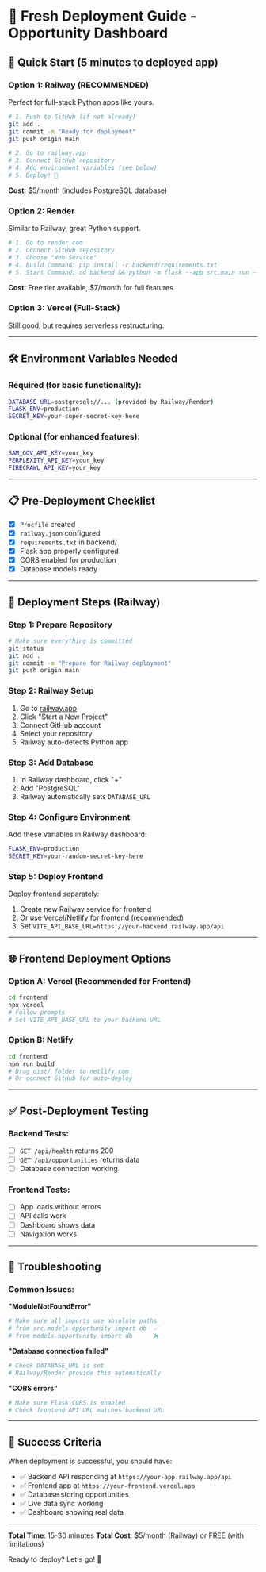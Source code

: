 # 🚀 Fresh Deployment Guide - Opportunity Dashboard

## 🎯 Quick Start (5 minutes to deployed app)

### **Option 1: Railway (RECOMMENDED)**
Perfect for full-stack Python apps like yours.

```bash
# 1. Push to GitHub (if not already)
git add .
git commit -m "Ready for deployment"
git push origin main

# 2. Go to railway.app
# 3. Connect GitHub repository
# 4. Add environment variables (see below)
# 5. Deploy! 🚀
```

**Cost**: $5/month (includes PostgreSQL database)

### **Option 2: Render**
Similar to Railway, great Python support.

```bash
# 1. Go to render.com
# 2. Connect GitHub repository  
# 3. Choose "Web Service"
# 4. Build Command: pip install -r backend/requirements.txt
# 5. Start Command: cd backend && python -m flask --app src.main run --host=0.0.0.0 --port=$PORT
```

**Cost**: Free tier available, $7/month for full features

### **Option 3: Vercel (Full-Stack)**
Still good, but requires serverless restructuring.

---

## 🛠️ **Environment Variables Needed**

### **Required (for basic functionality):**
```bash
DATABASE_URL=postgresql://... (provided by Railway/Render)
FLASK_ENV=production
SECRET_KEY=your-super-secret-key-here
```

### **Optional (for enhanced features):**
```bash
SAM_GOV_API_KEY=your_key
PERPLEXITY_API_KEY=your_key  
FIRECRAWL_API_KEY=your_key
```

---

## 📋 **Pre-Deployment Checklist**

- [x] `Procfile` created
- [x] `railway.json` configured
- [x] `requirements.txt` in backend/
- [x] Flask app properly configured
- [x] CORS enabled for production
- [x] Database models ready

---

## 🔄 **Deployment Steps (Railway)**

### **Step 1: Prepare Repository**
```bash
# Make sure everything is committed
git status
git add .
git commit -m "Prepare for Railway deployment"
git push origin main
```

### **Step 2: Railway Setup**
1. Go to [railway.app](https://railway.app)
2. Click "Start a New Project"
3. Connect GitHub account
4. Select your repository
5. Railway auto-detects Python app

### **Step 3: Add Database**
1. In Railway dashboard, click "+" 
2. Add "PostgreSQL" 
3. Railway automatically sets `DATABASE_URL`

### **Step 4: Configure Environment**
Add these variables in Railway dashboard:
```bash
FLASK_ENV=production
SECRET_KEY=your-random-secret-key-here
```

### **Step 5: Deploy Frontend**
Deploy frontend separately:
1. Create new Railway service for frontend
2. Or use Vercel/Netlify for frontend (recommended)
3. Set `VITE_API_BASE_URL=https://your-backend.railway.app/api`

---

## 🌐 **Frontend Deployment Options**

### **Option A: Vercel (Recommended for Frontend)**
```bash
cd frontend
npx vercel
# Follow prompts
# Set VITE_API_BASE_URL to your backend URL
```

### **Option B: Netlify**
```bash
cd frontend
npm run build
# Drag dist/ folder to netlify.com
# Or connect GitHub for auto-deploy
```

---

## ✅ **Post-Deployment Testing**

### **Backend Tests:**
- [ ] `GET /api/health` returns 200
- [ ] `GET /api/opportunities` returns data
- [ ] Database connection working

### **Frontend Tests:**
- [ ] App loads without errors
- [ ] API calls work
- [ ] Dashboard shows data
- [ ] Navigation works

---

## 🚨 **Troubleshooting**

### **Common Issues:**

**"ModuleNotFoundError"**
```bash
# Make sure all imports use absolute paths
# from src.models.opportunity import db  ✅
# from models.opportunity import db      ❌
```

**"Database connection failed"**
```bash
# Check DATABASE_URL is set
# Railway/Render provide this automatically
```

**"CORS errors"**
```bash
# Make sure Flask-CORS is enabled
# Check frontend API URL matches backend URL
```

---

## 🎉 **Success Criteria**

When deployment is successful, you should have:
- ✅ Backend API responding at `https://your-app.railway.app/api`
- ✅ Frontend app at `https://your-frontend.vercel.app`
- ✅ Database storing opportunities
- ✅ Live data sync working
- ✅ Dashboard showing real data

---

**Total Time**: 15-30 minutes
**Total Cost**: $5/month (Railway) or FREE (with limitations)

Ready to deploy? Let's go! 🚀 
